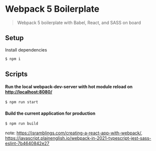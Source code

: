 # Webpack 5 Boilerplate

> Webpack 5 boilerplate with Babel, React, and SASS on board

## Setup

Install dependencies

```sh
$ npm i
```

## Scripts

#### Run the local webpack-dev-server with hot module reload on [http://localhost:8080/](http://localhost:8080/)

```sh
$ npm run start
```

#### Build the current application for production

```sh
$ npm run build
```

note: https://jsramblings.com/creating-a-react-app-with-webpack/, https://javascript.plainenglish.io/webpack-in-2021-typescript-jest-sass-eslint-7b4640842e27
